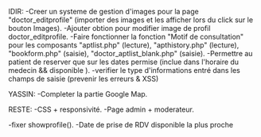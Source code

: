 IDIR:
-Creer un systeme de gestion d'images pour la page "doctor_editprofile" (importer des images et les afficher lors du click sur le bouton Images).
-Ajouter obtion pour modifier image de profil doctor_editprofile.
-Faire fonctionner la fonction "Motif de consultation" pour les composants "aptlist.php" (lecture), "apthistory.php" (lecture), "bookform.php" (saisie), "doctor_aptlist_blank.php" (saisie).
-Permettre au patient de reserver que sur les dates permise (inclue dans l'horaire du medecin && disponible ).
-verifier le type d'informations entré dans les champs de saisie (prevenir les erreurs & XSS)

YASSIN:
-Completer la partie Google Map.

RESTE:
-CSS + responsivité.
-Page admin + moderateur.

-fixer showprofile().
-Date de prise de RDV disponible la plus proche
